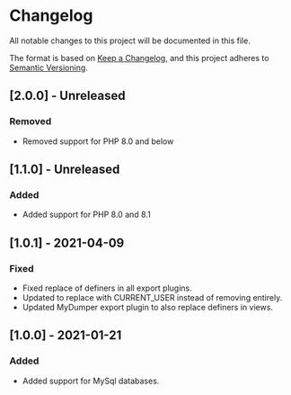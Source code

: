 # Changelog

All notable changes to this project will be documented in this file.

The format is based on [Keep a Changelog](https://keepachangelog.com/en/1.0.0/),
and this project adheres to [Semantic Versioning](https://semver.org/spec/v2.0.0.html).

## [2.0.0] - Unreleased

### Removed

- Removed support for PHP 8.0 and below

## [1.1.0] - Unreleased

### Added

- Added support for PHP 8.0 and 8.1

## [1.0.1] - 2021-04-09

### Fixed

- Fixed replace of definers in all export plugins.
- Updated to replace with CURRENT_USER instead of removing entirely.
- Updated MyDumper export plugin to also replace definers in views.

## [1.0.0] - 2021-01-21

### Added

- Added support for MySql databases.

